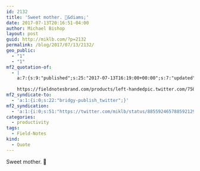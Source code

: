 ```yaml
---
id: 2132
title: 'Sweet mother. 🤜&diams;'
date: 2017-07-13T20:16:51-04:00
author: Michael Bishop
layout: post
guid: http://miklb.com/?p=2132
permalink: /blog/2017/07/13/2132/
geo_public:
  - "1"
  - "1"
mf2_quotation-of:
  - |
    a:7:{s:9:"published";s:25:"2017-07-13T16:19:00+00:00";s:7:"updated";s:25:"2017-07-13T16:19:00+00:00";s:7:"summary";s:101:"Lefty @FieldNotesBrand
    
    https://fieldnotesbrand.com/products/left-handedpic.twitter.com/75O3kErpr4";s:8:"category";a:1:{i:0;s:0:"";}s:11:"publication";s:7:"Twitter";s:6:"author";a:3:{s:4:"name";s:11:"Field Notes";s:3:"url";s:35:"https://twitter.com/FieldNotesBrand";s:5:"photo";s:76:"https://pbs.twimg.com/profile_images/565905879187210240/MFSwe7Hm_bigger.jpeg";}s:3:"url";s:61:"https://twitter.com/FieldNotesBrand/status/885534031164698625";}
mf2_syndicate-to:
  - 'a:1:{i:0;s:22:"bridgy-publish_twitter";}'
mf2_syndication:
  - 'a:1:{i:0;s:51:"https://twitter.com/miklb/status/885592465788592129";}'
categories:
  - productivity
tags:
  - Field-Notes
kind:
  - Quote
---
```

Sweet mother. 🤜

